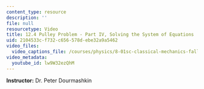 ```yaml
---
content_type: resource
description: ''
file: null
resourcetype: Video
title: 12.4 Pulley Problem - Part IV, Solving the System of Equations
uid: 2104533c-f732-c656-578d-ebe32a9a5462
video_files:
  video_captions_file: /courses/physics/8-01sc-classical-mechanics-fall-2016/week-4-drag-forces-constraints-and-continuous-systems/12.4-pulley-problem-part-iv-solving-the-system-of-equations/12.4-pulley-problem-part-iv-solving-the-system-of-equations/lw9W32ezQhM.vtt
video_metadata:
  youtube_id: lw9W32ezQhM
---
```


**Instructor:** Dr. Peter Dourmashkin